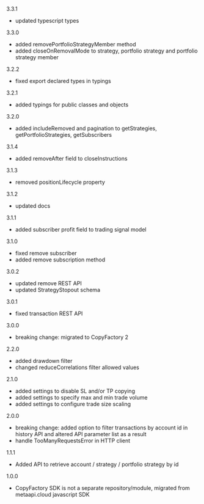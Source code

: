 3.3.1
  - updated typescript types

3.3.0
  - added removePortfolioStrategyMember method
  - added closeOnRemovalMode to strategy, portfolio strategy and portfolio strategy member

3.2.2
  - fixed export declared types in typings

3.2.1
  - added typings for public classes and objects

3.2.0
  - added includeRemoved and pagination to getStrategies, getPortfolioStrategies, getSubscribers

3.1.4
  - added removeAfter field to closeInstructions

3.1.3
  - removed positionLifecycle property

3.1.2
  - updated docs

3.1.1
  - added subscriber profit field to trading signal model

3.1.0
  - fixed remove subscriber
  - added remove subscription method

3.0.2
  - updated remove REST API
  - updated StrategyStopout schema

3.0.1
  - fixed transaction REST API

3.0.0
  - breaking change: migrated to CopyFactory 2

2.2.0
  - added drawdown filter
  - changed reduceCorrelations filter allowed values

2.1.0
  - added settings to disable SL and/or TP copying
  - added settings to specify max and min trade volume
  - added settings to configure trade size scaling

2.0.0
  - breaking change: added option to filter transactions by account id in history API and altered API parameter list as a result
  - handle TooManyRequestsError in HTTP client

1.1.1
  - Added API to retrieve account / strategy / portfolio strategy by id

1.0.0
  - CopyFactory SDK is not a separate repository/module, migrated from metaapi.cloud javascript SDK